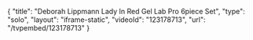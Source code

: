 {
    "title": "Deborah Lippmann Lady In Red Gel Lab Pro 6piece Set",
    "type": "solo",
    "layout": "iframe-static",
    "videoId": "123178713",
    "url": "\/tvpembed\/123178713"
}
